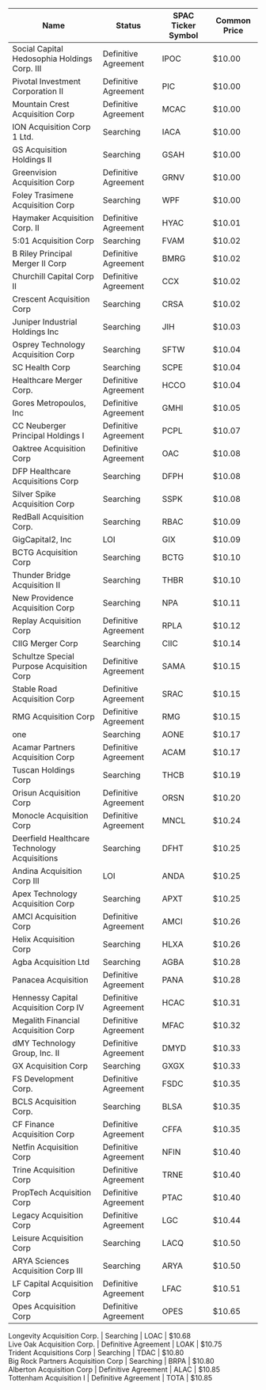 Name                                         | Status               | SPAC Ticker Symbol | Common Price 
-------------------------------------------- | -------------------- | ------------------ | -------------
Social Capital Hedosophia Holdings Corp. III | Definitive Agreement | IPOC               | $10.00       
Pivotal Investment Corporation II            | Definitive Agreement | PIC                | $10.00       
Mountain Crest Acquisition Corp              | Definitive Agreement | MCAC               | $10.00       
ION Acquisition Corp 1 Ltd.                  | Searching            | IACA               | $10.00       
GS Acquisition Holdings II                   | Searching            | GSAH               | $10.00       
Greenvision Acquisition Corp                 | Definitive Agreement | GRNV               | $10.00       
Foley Trasimene Acquisition Corp             | Searching            | WPF                | $10.00       
Haymaker Acquisition Corp. II                | Definitive Agreement | HYAC               | $10.01       
5:01 Acquisition Corp                        | Searching            | FVAM               | $10.02       
B Riley Principal Merger II Corp             | Definitive Agreement | BMRG               | $10.02       
Churchill Capital Corp II                    | Definitive Agreement | CCX                | $10.02       
Crescent Acquisition Corp                    | Searching            | CRSA               | $10.02       
Juniper Industrial Holdings Inc              | Searching            | JIH                | $10.03       
Osprey Technology Acquisition Corp           | Searching            | SFTW               | $10.04       
SC Health Corp                               | Searching            | SCPE               | $10.04       
Healthcare Merger Corp.                      | Definitive Agreement | HCCO               | $10.04       
Gores Metropoulos, Inc                       | Definitive Agreement | GMHI               | $10.05       
CC Neuberger Principal Holdings I            | Definitive Agreement | PCPL               | $10.07       
Oaktree Acquisition Corp                     | Definitive Agreement | OAC                | $10.08       
DFP Healthcare Acquisitions Corp             | Searching            | DFPH               | $10.08       
Silver Spike Acquisition Corp                | Searching            | SSPK               | $10.08       
RedBall Acquisition Corp.                    | Searching            | RBAC               | $10.09       
GigCapital2, Inc                             | LOI                  | GIX                | $10.09       
BCTG Acquisition Corp                        | Searching            | BCTG               | $10.10       
Thunder Bridge Acquisition II                | Searching            | THBR               | $10.10       
New Providence Acquisition Corp              | Searching            | NPA                | $10.11       
Replay Acquisition Corp                      | Definitive Agreement | RPLA               | $10.12       
CIIG Merger Corp                             | Searching            | CIIC               | $10.14       
Schultze Special Purpose Acquisition Corp    | Definitive Agreement | SAMA               | $10.15       
Stable Road Acquisition Corp                 | Definitive Agreement | SRAC               | $10.15       
RMG Acquisition Corp                         | Definitive Agreement | RMG                | $10.15       
one                                          | Searching            | AONE               | $10.17       
Acamar Partners Acquisition Corp             | Definitive Agreement | ACAM               | $10.17       
Tuscan Holdings Corp                         | Searching            | THCB               | $10.19       
Orisun Acquisition Corp                      | Definitive Agreement | ORSN               | $10.20       
Monocle Acquisition Corp                     | Definitive Agreement | MNCL               | $10.24       
Deerfield Healthcare Technology Acquisitions | Searching            | DFHT               | $10.25       
Andina Acquisition Corp III                  | LOI                  | ANDA               | $10.25       
Apex Technology Acquisition Corp             | Searching            | APXT               | $10.25       
AMCI Acquisition Corp                        | Definitive Agreement | AMCI               | $10.26       
Helix Acquisition Corp                       | Searching            | HLXA               | $10.26       
Agba Acquisition Ltd                         | Searching            | AGBA               | $10.28       
Panacea Acquisition                          | Definitive Agreement | PANA               | $10.28       
Hennessy Capital Acquisition Corp IV         | Definitive Agreement | HCAC               | $10.31       
Megalith Financial Acquisition Corp          | Definitive Agreement | MFAC               | $10.32       
dMY Technology Group, Inc. II                | Definitive Agreement | DMYD               | $10.33       
GX Acquisition Corp                          | Searching            | GXGX               | $10.33       
FS Development Corp.                         | Definitive Agreement | FSDC               | $10.35       
BCLS Acquisition Corp.                       | Searching            | BLSA               | $10.35       
CF Finance Acquisition Corp                  | Definitive Agreement | CFFA               | $10.35       
Netfin Acquisition Corp                      | Definitive Agreement | NFIN               | $10.40       
Trine Acquisition Corp                       | Definitive Agreement | TRNE               | $10.40       
PropTech Acquisition Corp                    | Definitive Agreement | PTAC               | $10.40       
Legacy Acquisition Corp                      | Definitive Agreement | LGC                | $10.44       
Leisure Acquisition Corp                     | Searching            | LACQ               | $10.50       
ARYA Sciences Acquisition Corp III           | Searching            | ARYA               | $10.50       
LF Capital Acquisition Corp                  | Definitive Agreement | LFAC               | $10.51       
Opes Acquisition Corp                        | Definitive Agreement | OPES               | $10.65       
Longevity Acquisition Corp.
                 | Searching            | LOAC               | $10.68       
Live Oak Acquisition Corp.                   | Definitive Agreement | LOAK               | $10.75       
Trident Acquisitions Corp                    | Searching            | TDAC               | $10.80       
Big Rock Partners Acquisition Corp           | Searching            | BRPA               | $10.80       
Alberton Acquisition Corp                    | Definitive Agreement | ALAC               | $10.85       
Tottenham Acquisition I                      | Definitive Agreement | TOTA               | $10.85       
